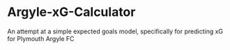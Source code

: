 # Argyle-xG-Calculator
An attempt at a simple expected goals model, specifically for predicting xG for Plymouth Argyle FC
